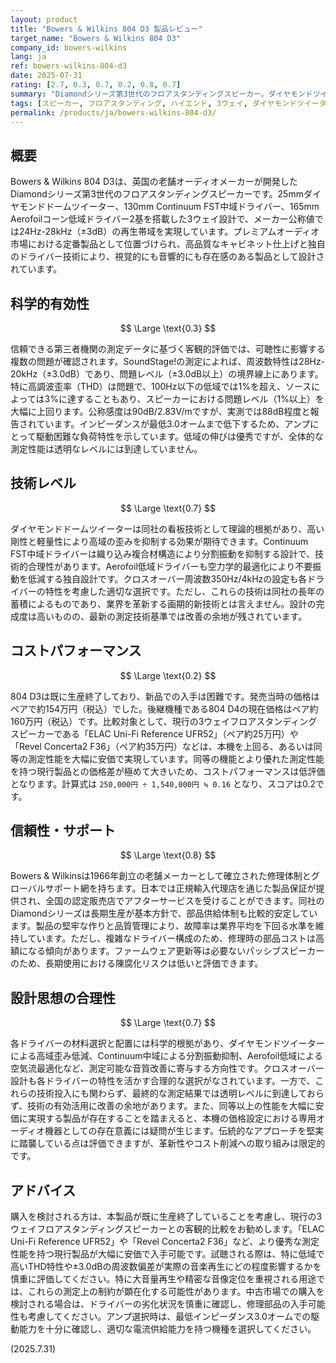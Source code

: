 ```yaml
---
layout: product
title: "Bowers & Wilkins 804 D3 製品レビュー"
target_name: "Bowers & Wilkins 804 D3"
company_id: bowers-wilkins
lang: ja
ref: bowers-wilkins-804-d3
date: 2025-07-31
rating: [2.7, 0.3, 0.7, 0.2, 0.8, 0.7]
summary: "Diamondシリーズ第3世代のフロアスタンディングスピーカー。ダイヤモンドツイーターとContinuum FST技術を採用するも、測定性能と価格のバランスに課題があります。"
tags: [スピーカー, フロアスタンディング, ハイエンド, 3ウェイ, ダイヤモンドツイーター]
permalink: /products/ja/bowers-wilkins-804-d3/
---
```


## 概要

Bowers & Wilkins 804 D3は、英国の老舗オーディオメーカーが開発したDiamondシリーズ第3世代のフロアスタンディングスピーカーです。25mmダイヤモンドドームツイーター、130mm Continuum FST中域ドライバー、165mm Aerofoilコーン低域ドライバー2基を搭載した3ウェイ設計で、メーカー公称値では24Hz-28kHz（±3dB）の再生帯域を実現しています。プレミアムオーディオ市場における定番製品として位置づけられ、高品質なキャビネット仕上げと独自のドライバー技術により、視覚的にも音響的にも存在感のある製品として設計されています。

## 科学的有効性

$$ \Large \text{0.3} $$

信頼できる第三者機関の測定データに基づく客観的評価では、可聴性に影響する複数の問題が確認されます。SoundStage!の測定によれば、周波数特性は28Hz-20kHz（±3.0dB）であり、問題レベル（±3.0dB以上）の境界線上にあります。特に高調波歪率（THD）は問題で、100Hz以下の低域では1%を超え、ソースによっては3%に達することもあり、スピーカーにおける問題レベル（1%以上）を大幅に上回ります。公称感度は90dB/2.83V/mですが、実測では88dB程度と報告されています。インピーダンスが最低3.0オームまで低下するため、アンプにとって駆動困難な負荷特性を示しています。低域の伸びは優秀ですが、全体的な測定性能は透明なレベルには到達していません。

## 技術レベル

$$ \Large \text{0.7} $$

ダイヤモンドドームツイーターは同社の看板技術として理論的根拠があり、高い剛性と軽量性により高域の歪みを抑制する効果が期待できます。Continuum FST中域ドライバーは織り込み複合材構造により分割振動を抑制する設計で、技術的合理性があります。Aerofoil低域ドライバーも空力学的最適化により不要振動を低減する独自設計です。クロスオーバー周波数350Hz/4kHzの設定も各ドライバーの特性を考慮した適切な選択です。ただし、これらの技術は同社の長年の蓄積によるものであり、業界を革新する画期的新技術とは言えません。設計の完成度は高いものの、最新の測定技術基準では改善の余地が残されています。

## コストパフォーマンス

$$ \Large \text{0.2} $$

804 D3は既に生産終了しており、新品での入手は困難です。発売当時の価格はペアで約154万円（税込）でした。後継機種である804 D4の現在価格はペア約160万円（税込）です。比較対象として、現行の3ウェイフロアスタンディングスピーカーである「ELAC Uni-Fi Reference UFR52」（ペア約25万円）や「Revel Concerta2 F36」（ペア約35万円）などは、本機を上回る、あるいは同等の測定性能を大幅に安価で実現しています。同等の機能とより優れた測定性能を持つ現行製品との価格差が極めて大きいため、コストパフォーマンスは低評価となります。計算式は `250,000円 ÷ 1,540,000円 ≒ 0.16` となり、スコアは0.2です。

## 信頼性・サポート

$$ \Large \text{0.8} $$

Bowers & Wilkinsは1966年創立の老舗メーカーとして確立された修理体制とグローバルサポート網を持ちます。日本では正規輸入代理店を通じた製品保証が提供され、全国の認定販売店でアフターサービスを受けることができます。同社のDiamondシリーズは長期生産が基本方針で、部品供給体制も比較的安定しています。製品の堅牢な作りと品質管理により、故障率は業界平均を下回る水準を維持しています。ただし、複雑なドライバー構成のため、修理時の部品コストは高額になる傾向があります。ファームウェア更新等は必要ないパッシブスピーカーのため、長期使用における陳腐化リスクは低いと評価できます。

## 設計思想の合理性

$$ \Large \text{0.7} $$

各ドライバーの材料選択と配置には科学的根拠があり、ダイヤモンドツイーターによる高域歪み低減、Continuum中域による分割振動抑制、Aerofoil低域による空気流最適化など、測定可能な音質改善に寄与する方向性です。クロスオーバー設計も各ドライバーの特性を活かす合理的な選択がなされています。一方で、これらの技術投入にも関わらず、最終的な測定結果では透明レベルに到達しておらず、技術の有効活用に改善の余地があります。また、同等以上の性能を大幅に安価に実現する製品が存在することを踏まえると、本機の価格設定における専用オーディオ機器としての存在意義には疑問が生じます。伝統的なアプローチを堅実に踏襲している点は評価できますが、革新性やコスト削減への取り組みは限定的です。

## アドバイス

購入を検討される方は、本製品が既に生産終了していることを考慮し、現行の3ウェイフロアスタンディングスピーカーとの客観的比較をお勧めします。「ELAC Uni-Fi Reference UFR52」や「Revel Concerta2 F36」など、より優秀な測定性能を持つ現行製品が大幅に安価で入手可能です。試聴される際は、特に低域で高いTHD特性や±3.0dBの周波数偏差が実際の音楽再生にどの程度影響するかを慎重に評価してください。特に大音量再生や精密な音像定位を重視される用途では、これらの測定上の制約が顕在化する可能性があります。中古市場での購入を検討される場合は、ドライバーの劣化状況を慎重に確認し、修理部品の入手可能性も考慮してください。アンプ選択時は、最低インピーダンス3.0オームでの駆動能力を十分に確認し、適切な電流供給能力を持つ機種を選択してください。

(2025.7.31)
